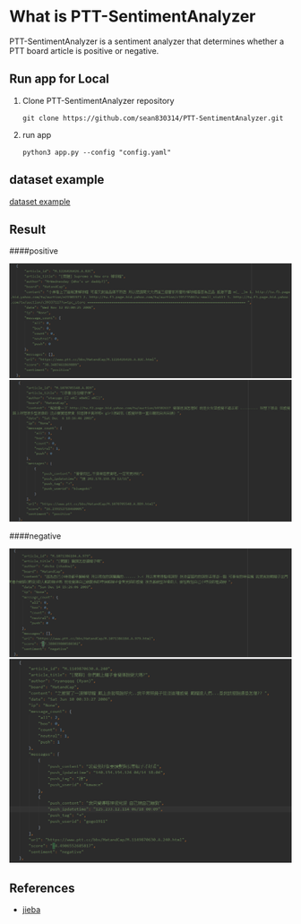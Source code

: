 # What is PTT-SentimentAnalyzer

PTT-SentimentAnalyzer is a sentiment analyzer that determines whether a PTT board article is positive or negative.

## Run app for Local

1. Clone PTT-SentimentAnalyzer repository
    ```shell
    git clone https://github.com/sean830314/PTT-SentimentAnalyzer.git
    ```
2. run app
    ```shell
    python3 app.py --config "config.yaml"
    ```
## dataset example
[dataset example](./data)

## Result

####positive

![avatar](./png/pos.PNG)
![avatar](./png/pos2.PNG)

####negative

![avatar](./png/neg.PNG)
![avatar](./png/neg2.PNG)
## References
- [jieba](https://github.com/fxsjy/jieba)

